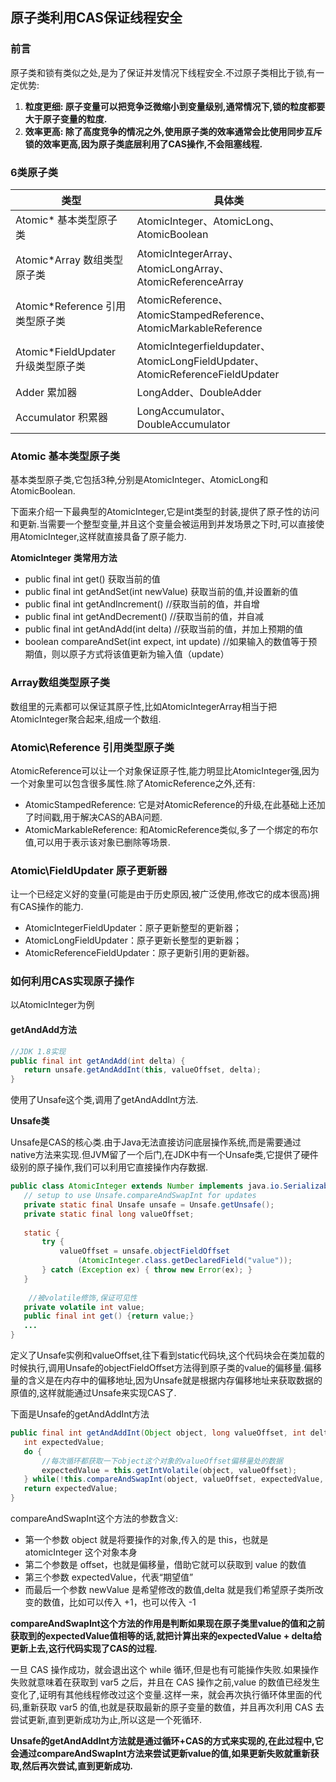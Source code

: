 
原子类利用CAS保证线程安全
---

### 前言

原子类和锁有类似之处,是为了保证并发情况下线程安全.不过原子类相比于锁,有一定优势:

1. **粒度更细: 原子变量可以把竞争泛微缩小到变量级别,通常情况下,锁的粒度都要大于原子变量的粒度.**
2. **效率更高: 除了高度竞争的情况之外,使用原子类的效率通常会比使用同步互斥锁的效率更高,因为原子类底层利用了CAS操作,不会阻塞线程.**

### 6类原子类

类型 | 具体类
---|---
Atomic* 基本类型原子类 |  AtomicInteger、AtomicLong、AtomicBoolean
Atomic*Array 数组类型原子类 | AtomicIntegerArray、AtomicLongArray、AtomicReferenceArray
Atomic*Reference 引用类型原子类	| AtomicReference、AtomicStampedReference、AtomicMarkableReference
Atomic*FieldUpdater 升级类型原子类 | AtomicIntegerfieldupdater、AtomicLongFieldUpdater、AtomicReferenceFieldUpdater
Adder 累加器 | LongAdder、DoubleAdder
Accumulator 积累器 | LongAccumulator、DoubleAccumulator

### Atomic 基本类型原子类

基本类型原子类,它包括3种,分别是AtomicInteger、AtomicLong和AtomicBoolean.

下面来介绍一下最典型的AtomicInteger,它是int类型的封装,提供了原子性的访问和更新.当需要一个整型变量,并且这个变量会被运用到并发场景之下时,可以直接使用AtomicInteger,这样就直接具备了原子能力.

**AtomicInteger 类常用方法**

- public final int get() 获取当前的值
- public final int getAndSet(int newValue) 获取当前的值,并设置新的值
- public final int getAndIncrement() //获取当前的值，并自增
- public final int getAndDecrement() //获取当前的值，并自减
- public final int getAndAdd(int delta) //获取当前的值，并加上预期的值
- boolean compareAndSet(int expect, int update) //如果输入的数值等于预期值，则以原子方式将该值更新为输入值（update）

### Array数组类型原子类

数组里的元素都可以保证其原子性,比如AtomicIntegerArray相当于把AtomicInteger聚合起来,组成一个数组.

### Atomic\Reference 引用类型原子类

AtomicReference可以让一个对象保证原子性,能力明显比AtomicInteger强,因为一个对象里可以包含很多属性.除了AtomicReference之外,还有:

- AtomicStampedReference: 它是对AtomicReference的升级,在此基础上还加了时间戳,用于解决CAS的ABA问题.
- AtomicMarkableReference: 和AtomicReference类似,多了一个绑定的布尔值,可以用于表示该对象已删除等场景.

### Atomic\FieldUpdater 原子更新器

让一个已经定义好的变量(可能是由于历史原因,被广泛使用,修改它的成本很高)拥有CAS操作的能力.

- AtomicIntegerFieldUpdater：原子更新整型的更新器；
- AtomicLongFieldUpdater：原子更新长整型的更新器；
- AtomicReferenceFieldUpdater：原子更新引用的更新器。

### 如何利用CAS实现原子操作

以AtomicInteger为例

#### getAndAdd方法

```java
//JDK 1.8实现
public final int getAndAdd(int delta) {
   return unsafe.getAndAddInt(this, valueOffset, delta);
}
```

使用了Unsafe这个类,调用了getAndAddInt方法.

**Unsafe类**

Unsafe是CAS的核心类.由于Java无法直接访问底层操作系统,而是需要通过native方法来实现.但JVM留了一个后门,在JDK中有一个Unsafe类,它提供了硬件级别的原子操作,我们可以利用它直接操作内存数据.

```java
public class AtomicInteger extends Number implements java.io.Serializable {
   // setup to use Unsafe.compareAndSwapInt for updates
   private static final Unsafe unsafe = Unsafe.getUnsafe();
   private static final long valueOffset;
 
   static {
       try {
           valueOffset = unsafe.objectFieldOffset
               (AtomicInteger.class.getDeclaredField("value"));
       } catch (Exception ex) { throw new Error(ex); }
   }
 
    //被volatile修饰,保证可见性
   private volatile int value;
   public final int get() {return value;}
   ...
}
```

定义了Unsafe实例和valueOffset,往下看到static代码块,这个代码块会在类加载的时候执行,调用Unsafe的objectFieldOffset方法得到原子类的value的偏移量.偏移量的含义是在内存中的偏移地址,因为Unsafe就是根据内存偏移地址来获取数据的原值的,这样就能通过Unsafe来实现CAS了.

下面是Unsafe的getAndAddInt方法

```java
public final int getAndAddInt(Object object, long valueOffset, int delta) {
   int expectedValue;
   do {
       //每次循环都获取一下object这个对象的valueOffset偏移量处的数据
       expectedValue = this.getIntVolatile(object, valueOffset);
   } while(!this.compareAndSwapInt(object, valueOffset, expectedValue, expectedValue + delta));
   return expectedValue;
}
```

compareAndSwapInt这个方法的参数含义:

- 第一个参数 object 就是将要操作的对象,传入的是 this，也就是 atomicInteger 这个对象本身
- 第二个参数是 offset，也就是偏移量，借助它就可以获取到 value 的数值
- 第三个参数 expectedValue，代表“期望值”
- 而最后一个参数 newValue 是希望修改的数值,delta 就是我们希望原子类所改变的数值，比如可以传入 +1，也可以传入 -1

**compareAndSwapInt这个方法的作用是判断如果现在原子类里value的值和之前获取到的expectedValue值相等的话,就把计算出来的expectedValue + delta给更新上去,这行代码实现了CAS的过程.**

一旦 CAS 操作成功，就会退出这个 while 循环,但是也有可能操作失败.如果操作失败就意味着在获取到 var5 之后，并且在 CAS 操作之前,value 的数值已经发生变化了,证明有其他线程修改过这个变量.这样一来，就会再次执行循环体里面的代码,重新获取 var5 的值,也就是获取最新的原子变量的数值，并且再次利用 CAS 去尝试更新,直到更新成功为止,所以这是一个死循环.

**Unsafe的getAndAddInt方法就是通过循环+CAS的方式来实现的,在此过程中,它会通过compareAndSwapInt方法来尝试更新value的值,如果更新失败就重新获取,然后再次尝试,直到更新成功.**
